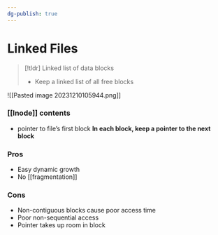 ```yaml
---
dg-publish: true
---
```

# Linked Files

> [!tldr] Linked list of data blocks
> * Keep a linked list of all free blocks

![[Pasted image 20231210105944.png]]
### [[Inode]] contents
* pointer to file’s first block
**In each block, keep a pointer to the next block**

### Pros
*  Easy dynamic growth
* No [[fragmentation]]
### Cons
* Non-contiguous blocks cause poor access time
* Poor non-sequential access
* Pointer takes up room in block